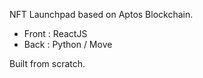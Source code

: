 NFT Launchpad based on Aptos Blockchain.

- Front : ReactJS
- Back : Python / Move

Built from scratch.

